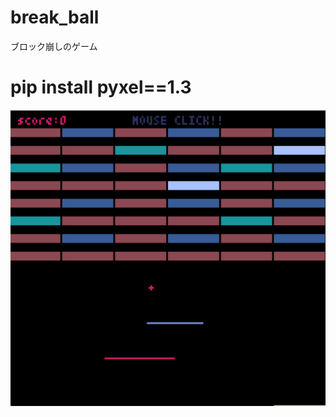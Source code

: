 # break_ball

ブロック崩しのゲーム

# pip install pyxel==1.3

![ブロック崩し](https://github.com/okasyun/break_ball/blob/main/スクリーンショット%202021-03-24%2017.56.05.png)

